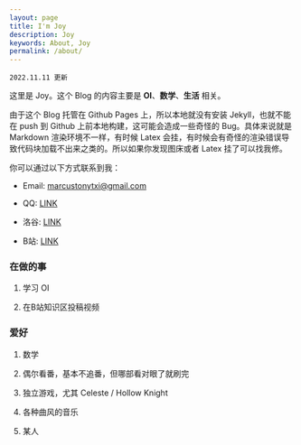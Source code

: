 ```yaml
---
layout: page
title: I'm Joy
description: Joy
keywords: About, Joy
permalink: /about/
---
```


`2022.11.11 更新`

这里是 Joy。这个 Blog 的内容主要是 **OI**、**数学**、**生活** 相关。

由于这个 Blog 托管在 Github Pages 上，所以本地就没有安装 Jekyll，也就不能在 push 到 Github 上前本地构建，这可能会造成一些奇怪的 Bug。具体来说就是 Markdown 渲染环境不一样，有时候 Latex 会挂，有时候会有奇怪的渲染错误导致代码块加载不出来之类的。所以如果你发现图床或者 Latex 挂了可以找我修。



你可以通过以下方式联系到我：

- Email:    <marcustonytxi@gmail.com>

- QQ:   [LINK](https://s2.loli.net/2022/11/02/lotT3Lwcq8NQ5U7.jpg)

- 洛谷: [LINK](https://www.luogu.com.cn/user/671835)

- B站:  [LINK](https://space.bilibili.com/109336323)

### 在做的事 

1. 学习 OI

2. 在B站知识区投稿视频

### 爱好

1. 数学

2. 偶尔看番，基本不追番，但哪部看对眼了就刷完

3. 独立游戏，尤其 Celeste / Hollow Knight

4. 各种曲风的音乐

5. 某人


